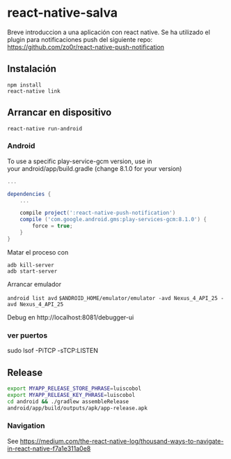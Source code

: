 # react-native-salva
Breve introduccion a una aplicación con react native. Se ha utilizado el plugin para notificaciones push del siguiente repo:
https://github.com/zo0r/react-native-push-notification

## Instalación

``` 
npm install
react-native link
```

## Arrancar en dispositivo

``` 
react-native run-android
```

### Android

To use a specific play-service-gcm version, use in your android/app/build.gradle (change 8.1.0 for your version)
``` gradle
...

dependencies {
    ...

    compile project(':react-native-push-notification')
    compile ('com.google.android.gms:play-services-gcm:8.1.0') {
        force = true;
    }
}
```

Matar el proceso con

``` 
adb kill-server
adb start-server
```
Arrancar emulador

` android list avd `
` $ANDROID_HOME/emulator/emulator -avd Nexus_4_API_25 -avd Nexus_4_API_25 ` 


Debug en http://localhost:8081/debugger-ui

### ver puertos

sudo lsof -PiTCP -sTCP:LISTEN

## Release
``` bash
export MYAPP_RELEASE_STORE_PHRASE=luiscobol
export MYAPP_RELEASE_KEY_PHRASE=luiscobol
cd android && ./gradlew assembleRelease 
android/app/build/outputs/apk/app-release.apk
```
### Navigation

See https://medium.com/the-react-native-log/thousand-ways-to-navigate-in-react-native-f7a1e311a0e8